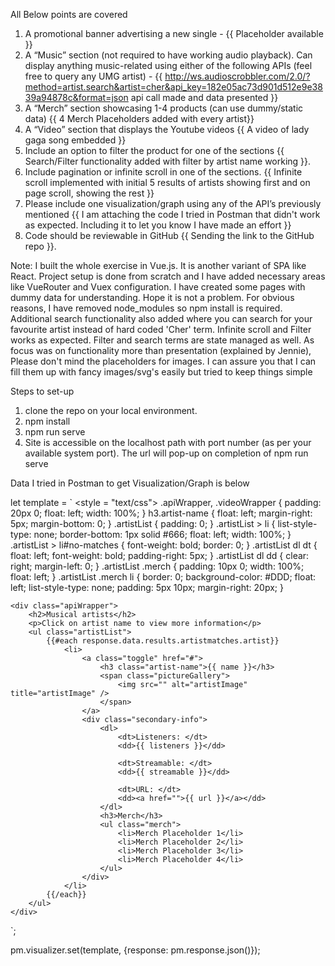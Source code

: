All Below points are covered
1. A promotional banner advertising a new single - {{ Placeholder available }}
2. A “Music” section (not required to have working audio playback). Can display anything music-related using either of the following APIs (feel free to query any UMG artist) - {{ http://ws.audioscrobbler.com/2.0/?method=artist.search&artist=cher&api_key=182e05ac73d901d512e9e3839a94878c&format=json api call made and data presented }}
3. A “Merch” section showcasing 1-4 products (can use dummy/static data) {{ 4 Merch Placeholders added with every artist}}
4. A “Video” section that displays the Youtube videos {{ A video of lady gaga song embedded }}
5. Include an option to filter the product for one of the sections {{ Search/Filter functionality added with filter by artist name working }}.
6. Include pagination or infinite scroll in one of the sections. {{ Infinite scroll implemented with initial 5 results of artists showing first and on page scroll, showing the rest }}
7. Please include one visualization/graph using any of the API’s previously mentioned {{ I am attaching the code I tried in Postman that didn't work as expected. Including it to let you know I have made an effort }}
8. Code should be reviewable in GitHub {{ Sending the link to the GitHub repo }}.

Note: I built the whole exercise in Vue.js. It is another variant of SPA like React. Project setup is done from scratch and I have added necessary areas like VueRouter and Vuex configuration. I have created some pages with dummy data for understanding. Hope it is not a problem. For obvious reasons, I have removed node_modules so npm install is required. Additional search functionality also added where you can search for your favourite artist instead of hard coded 'Cher' term. Infinite scroll and Filter works as expected. Filter and search terms are state managed as well. As focus was on functionality more than presentation (explained by Jennie), Please don't mind the placeholders for images. I can assure you that I can fill them up with fancy images/svg's easily but tried to keep things simple

Steps to set-up
1. clone the repo on your local environment.
2. npm install
3. npm run serve
4. Site is accessible on the localhost path with port number (as per your available system port). The url will pop-up on completion of npm run serve

Data I tried in Postman to get Visualization/Graph is below





let template = `
    <style = "text/css">
    .apiWrapper,
    .videoWrapper {
        padding: 20px 0;
        float: left;
        width: 100%;
    }
    h3.artist-name {
        float: left;
        margin-right: 5px;
        margin-bottom: 0;
    }
    .artistList {
        padding: 0;
    }
    .artistList > li {
        list-style-type: none;
        border-bottom: 1px solid #666;
        float: left;
        width: 100%;
    }
    .artistList > li#no-matches {
        font-weight: bold;
        border: 0;
    }
    .artistList dl dt {
        float: left;
        font-weight: bold;
        padding-right: 5px;
    }
    .artistList dl dd {
        clear: right;
        margin-left: 0;
    }
    .artistList .merch {
        padding: 10px 0;
        width: 100%;
        float: left;
    }
    .artistList .merch li {
        border: 0;
        background-color: #DDD;
        float: left;
        list-style-type: none;
        padding: 5px 10px;
        margin-right: 20px;
    }
    </style>

    <div class="apiWrapper">
        <h2>Musical artists</h2>
        <p>Click on artist name to view more information</p>
        <ul class="artistList">
            {{#each response.data.results.artistmatches.artist}}
                <li>
                    <a class="toggle" href="#">
                        <h3 class="artist-name">{{ name }}</h3>
                        <span class="pictureGallery">
                            <img src="" alt="artistImage" title="artistImage" />
                        </span>
                    </a>
                    <div class="secondary-info">
                        <dl>
                            <dt>Listeners: </dt>
                            <dd>{{ listeners }}</dd>

                            <dt>Streamable: </dt>
                            <dd>{{ streamable }}</dd>

                            <dt>URL: </dt>
                            <dd><a href="">{{ url }}</a></dd>
                        </dl>
                        <h3>Merch</h3>
                        <ul class="merch">
                            <li>Merch Placeholder 1</li>
                            <li>Merch Placeholder 2</li>
                            <li>Merch Placeholder 3</li>
                            <li>Merch Placeholder 4</li>
                        </ul>
                    </div>
                </li>
            {{/each}}
        </ul>
    </div>
`;

pm.visualizer.set(template, {response: pm.response.json()});
 
